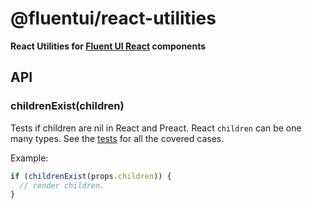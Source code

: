 # @fluentui/react-utilities

**React Utilities for [Fluent UI React](https://developer.microsoft.com/en-us/fluentui) components**

## API

### childrenExist(children)

Tests if children are nil in React and Preact. React `children` can be one many types. See the [tests](./src/childrenExist.test.tsx) for all the covered cases.

Example:

```jsx
if (childrenExist(props.children)) {
  // render children.
}
```
